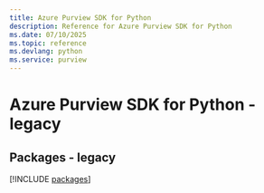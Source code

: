 ```yaml
---
title: Azure Purview SDK for Python
description: Reference for Azure Purview SDK for Python
ms.date: 07/10/2025
ms.topic: reference
ms.devlang: python
ms.service: purview
---
```

# Azure Purview SDK for Python - legacy
## Packages - legacy
[!INCLUDE [packages](purview-index.md)]
